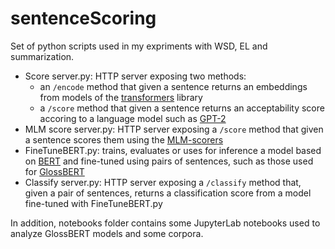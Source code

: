 # sentenceScoring

Set of python scripts used in my expriments with WSD, EL and summarization.

- Score server.py: HTTP server exposing two methods:
  - an `/encode` method that given a sentence returns an embeddings from models of the [transformers](https://github.com/huggingface/transformers) library 
  - a `/score` method that given a sentence returns an acceptability score accoring to a language model such as [GPT-2](https://github.com/openai/gpt-2) 
- MLM score server.py: HTTP server exposing a `/score` method that given a sentence scores them using the [MLM-scorers](https://github.com/awslabs/mlm-scoring)   
- FineTuneBERT.py: trains, evaluates or uses for inference a model based on [BERT](https://github.com/google-research/bert) and fine-tuned using pairs of sentences, such as those used for [GlossBERT](https://github.com/HSLCY/GlossBERT)
- Classify server.py: HTTP server exposing a `/classify` method that, given a pair of sentences, returns a classification score from a model fine-tuned with FineTuneBERT.py

In addition, notebooks folder contains some JupyterLab notebooks used to analyze GlossBERT models and some corpora. 
  
